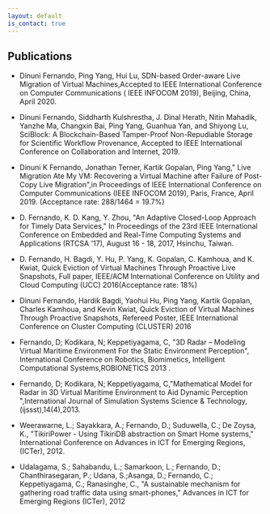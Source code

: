 ```yaml
---
layout: default
is_contact: true
---
```



## Publications

+ Dinuni Fernando, Ping Yang, Hui Lu, SDN-based Order-aware Live Migration of Virtual Machines,Accepted to IEEE International Conference on Computer Communications ( IEEE INFOCOM 2019), Beijing, China, April 2020.

+ Dinuni Fernando, Siddharth Kulshrestha, J. Dinal Herath, Nitin Mahadik, Yanzhe Ma, Changxin Bai, Ping Yang, Guanhua Yan, and Shiyong Lu,  SciBlock: A Blockchain-Based Tamper-Proof Non-Repudiable Storage for Scientific Workflow Provenance, Accepted to IEEE International Conference on Collaboration and Internet, 2019.

+ Dinuni K Fernando, Jonathan Terner, Kartik Gopalan, Ping Yang," Live Migration Ate My VM: Recovering a Virtual Machine after Failure of Post-Copy Live Migration",in Proceedings of IEEE International Conference on Computer Communications (IEEE INFOCOM 2019), Paris, France, April 2019. (Acceptance rate: 288/1464 = 19.7%)

+ D. Fernando, K. D. Kang, Y. Zhou, "An Adaptive Closed-Loop Approach for Timely Data Services," In Proceedings of the 23rd IEEE International Conference on Embedded and Real-Time Computing Systems and Applications (RTCSA '17), August 16 - 18, 2017, Hsinchu, Taiwan.

+ D. Fernando, H. Bagdi, Y. Hu, P. Yang, K. Gopalan, C. Kamhoua, and K. Kwiat, Quick Eviction of Virtual Machines Through Proactive Live Snapshots, Full paper, IEEE/ACM International Conference on Utility and Cloud Computing (UCC) 2016(Acceptance rate: 18%)

+ Dinuni Fernando, Hardik Bagdi, Yaohui Hu, Ping Yang, Kartik Gopalan, Charles Kamhoua, and Kevin Kwiat, Quick Eviction of Virtual Machines Through Proactive Snapshots, Refereed Poster, IEEE International Conference on Cluster Computing (CLUSTER) 2016

+ Fernando, D; Kodikara, N; Keppetiyagama, C, "3D Radar – Modeling Virtual Maritime Environment For the Static Environment Perception", International Conference on Robotics, Biomimetics, Intelligent Computational Systems,ROBIONETICS 2013 .

+ Fernando, D; Kodikara, N; Keppetiyagama, C,"Mathematical Model for Radar in 3D Virtual Maritime Environment to Aid Dynamic Perception ",International Journal of Simulation Systems Science & Technology,(ijssst),14(4),2013.

+ Weerawarne, L.; Sayakkara, A.; Fernando, D.; Suduwella, C.; De Zoysa, K., "TikiriPower - Using TikiriDB abstraction on Smart Home systems," International Conference on Advances in ICT for Emerging Regions, (ICTer), 2012.

+ Udalagama, S.; Sahabandu, L.; Samarkoon, L.; Fernando, D.; Chanthirasegaran, P.; Udana, S.;Asanga, D.; Fernando, C.; Keppetiyagama, C.; Ranasinghe, C., "A sustainable mechanism for gathering road traffic data using smart-phones," Advances in ICT for Emerging Regions (ICTer), 2012

